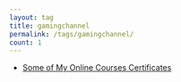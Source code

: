 ```yaml
---
layout: tag
title: gamingchannel
permalink: /tags/gamingchannel/
count: 1
---
```


- [Some of My Online Courses Certificates](https://samirpaulb.github.io/blog-jekyll/posts/some-of-my-online-courses-certificates/)

